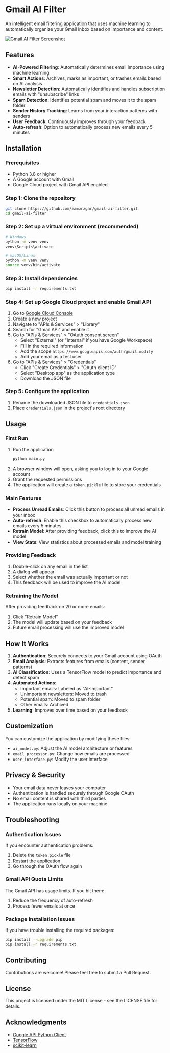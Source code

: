 # Gmail AI Filter

An intelligent email filtering application that uses machine learning to automatically organize your Gmail inbox based on importance and content.

![Gmail AI Filter Screenshot](screenshot.png)

## Features

- **AI-Powered Filtering**: Automatically determines email importance using machine learning
- **Smart Actions**: Archives, marks as important, or trashes emails based on AI analysis
- **Newsletter Detection**: Automatically identifies and handles subscription emails with "unsubscribe" links
- **Spam Detection**: Identifies potential spam and moves it to the spam folder
- **Sender History Tracking**: Learns from your interaction patterns with senders
- **User Feedback**: Continuously improves through your feedback
- **Auto-refresh**: Option to automatically process new emails every 5 minutes

## Installation

### Prerequisites

- Python 3.8 or higher
- A Google account with Gmail
- Google Cloud project with Gmail API enabled

### Step 1: Clone the repository

```bash
git clone https://github.com/zamorzgar/gmail-ai-filter.git
cd gmail-ai-filter
```

### Step 2: Set up a virtual environment (recommended)

```bash
# Windows
python -m venv venv
venv\Scripts\activate

# macOS/Linux
python -m venv venv
source venv/bin/activate
```

### Step 3: Install dependencies

```bash
pip install -r requirements.txt
```

### Step 4: Set up Google Cloud project and enable Gmail API

1. Go to [Google Cloud Console](https://console.cloud.google.com/)
2. Create a new project
3. Navigate to "APIs & Services" > "Library"
4. Search for "Gmail API" and enable it
5. Go to "APIs & Services" > "OAuth consent screen"
   - Select "External" (or "Internal" if you have Google Workspace)
   - Fill in the required information
   - Add the scope `https://www.googleapis.com/auth/gmail.modify` 
   - Add your email as a test user
6. Go to "APIs & Services" > "Credentials"
   - Click "Create Credentials" > "OAuth client ID"
   - Select "Desktop app" as the application type
   - Download the JSON file

### Step 5: Configure the application

1. Rename the downloaded JSON file to `credentials.json`
2. Place `credentials.json` in the project's root directory

## Usage

### First Run

1. Run the application
   ```bash
   python main.py
   ```
2. A browser window will open, asking you to log in to your Google account
3. Grant the requested permissions
4. The application will create a `token.pickle` file to store your credentials

### Main Features

- **Process Unread Emails**: Click this button to process all unread emails in your inbox
- **Auto-refresh**: Enable this checkbox to automatically process new emails every 5 minutes
- **Retrain Model**: After providing feedback, click this to improve the AI model
- **View Stats**: View statistics about processed emails and model training

### Providing Feedback

1. Double-click on any email in the list
2. A dialog will appear
3. Select whether the email was actually important or not
4. This feedback will be used to improve the AI model

### Retraining the Model

After providing feedback on 20 or more emails:
1. Click "Retrain Model"
2. The model will update based on your feedback
3. Future email processing will use the improved model

## How It Works

1. **Authentication**: Securely connects to your Gmail account using OAuth
2. **Email Analysis**: Extracts features from emails (content, sender, patterns)
3. **AI Classification**: Uses a TensorFlow model to predict importance and detect spam
4. **Automated Actions**: 
   - Important emails: Labeled as "AI-Important"
   - Unimportant newsletters: Moved to trash
   - Potential spam: Moved to spam folder
   - Other emails: Archived
5. **Learning**: Improves over time based on your feedback

## Customization

You can customize the application by modifying these files:

- `ai_model.py`: Adjust the AI model architecture or features
- `email_processor.py`: Change how emails are processed
- `user_interface.py`: Modify the user interface

## Privacy & Security

- Your email data never leaves your computer
- Authentication is handled securely through Google OAuth
- No email content is shared with third parties
- The application runs locally on your machine

## Troubleshooting

### Authentication Issues

If you encounter authentication problems:
1. Delete the `token.pickle` file
2. Restart the application
3. Go through the OAuth flow again

### Gmail API Quota Limits

The Gmail API has usage limits. If you hit them:
1. Reduce the frequency of auto-refresh
2. Process fewer emails at once

### Package Installation Issues

If you have trouble installing the required packages:
```bash
pip install --upgrade pip
pip install -r requirements.txt
```

## Contributing

Contributions are welcome! Please feel free to submit a Pull Request.

## License

This project is licensed under the MIT License - see the LICENSE file for details.

## Acknowledgments

- [Google API Python Client](https://github.com/googleapis/google-api-python-client)
- [TensorFlow](https://www.tensorflow.org/)
- [scikit-learn](https://scikit-learn.org/)